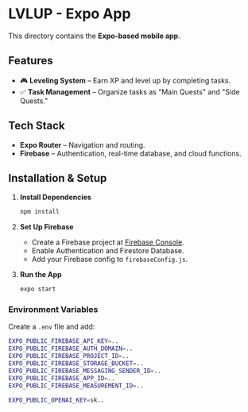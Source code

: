# LVLUP - Expo App  

This directory contains the **Expo-based mobile app**.  

## Features  
- 🎮 **Leveling System** – Earn XP and level up by completing tasks.  
- ✅ **Task Management** – Organize tasks as "Main Quests" and "Side Quests."  

## Tech Stack  
- **Expo Router** – Navigation and routing.  
- **Firebase** – Authentication, real-time database, and cloud functions.  

## Installation & Setup  

1. **Install Dependencies**  
   ```sh
   npm install
   ```  
2. **Set Up Firebase**  
   - Create a Firebase project at [Firebase Console](https://console.firebase.google.com/).  
   - Enable Authentication and Firestore Database.  
   - Add your Firebase config to `firebaseConfig.js`.  

3. **Run the App**  
   ```sh
   expo start
   ```  

### Environment Variables  
Create a `.env` file and add:  
```bash
EXPO_PUBLIC_FIREBASE_API_KEY=..
EXPO_PUBLIC_FIREBASE_AUTH_DOMAIN=..
EXPO_PUBLIC_FIREBASE_PROJECT_ID=..
EXPO_PUBLIC_FIREBASE_STORAGE_BUCKET=..
EXPO_PUBLIC_FIREBASE_MESSAGING_SENDER_ID=..
EXPO_PUBLIC_FIREBASE_APP_ID=..
EXPO_PUBLIC_FIREBASE_MEASUREMENT_ID=..

EXPO_PUBLIC_OPENAI_KEY=sk..
```  
